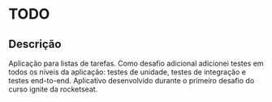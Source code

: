 # TODO

## Descrição
Aplicação para listas de tarefas. Como desafio adicional adicionei testes em todos os níveis da aplicação: testes de unidade, testes de integração e testes end-to-end. Aplicativo desenvolvido durante o primeiro desafio do curso ignite da rocketseat. 